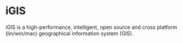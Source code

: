 # iGIS
iGIS is a  high-performance, intelligent, open source  and cross platform (lin/win/mac) geographical information system (GIS).
